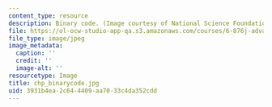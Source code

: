 ```yaml
---
content_type: resource
description: Binary code. (Image courtesy of National Science Foundation.)
file: https://ol-ocw-studio-app-qa.s3.amazonaws.com/courses/6-876j-advanced-topics-in-cryptography-spring-2003/3931b4ea2c644409aa7033c4da352cdd_chp_binarycode.jpg
file_type: image/jpeg
image_metadata:
  caption: ''
  credit: ''
  image-alt: ''
resourcetype: Image
title: chp_binarycode.jpg
uid: 3931b4ea-2c64-4409-aa70-33c4da352cdd
---
```

